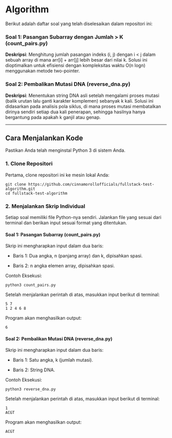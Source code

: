 # Algorithm


Berikut adalah daftar soal yang telah diselesaikan dalam repositori ini:

### Soal 1: Pasangan Subarray dengan Jumlah > K (count_pairs.py)
**Deskripsi**: Menghitung jumlah pasangan indeks (i, j) dengan i < j dalam sebuah array di mana arr[i] + arr[j] lebih besar dari nilai k. Solusi ini dioptimalkan untuk efisiensi dengan kompleksitas waktu O(n
logn) menggunakan metode two-pointer.

### Soal 2: Pembalikan Mutasi DNA (reverse_dna.py)
**Deskripsi**: Menentukan string DNA asli setelah mengalami proses mutasi (balik urutan lalu ganti karakter komplemen) sebanyak k kali. Solusi ini didasarkan pada analisis pola siklus, di mana proses mutasi membatalkan dirinya sendiri setiap dua kali penerapan, sehingga hasilnya hanya bergantung pada apakah k ganjil atau genap.


---
## Cara Menjalankan Kode
Pastikan Anda telah menginstal Python 3 di sistem Anda.

### 1. Clone Repositori
Pertama, clone repositori ini ke mesin lokal Anda:
```
git clone https://github.com/cinnamorollofficials/fullstack-test-algorithm.git
cd fullstack-test-algorithm
```

### 2. Menjalankan Skrip Individual
Setiap soal memiliki file Python-nya sendiri. Jalankan file yang sesuai dari terminal dan berikan input sesuai format yang ditentukan.

#### Soal 1: Pasangan Subarray (count_pairs.py)
Skrip ini mengharapkan input dalam dua baris:

- Baris 1: Dua angka, n (panjang array) dan k, dipisahkan spasi.

- Baris 2: n angka elemen array, dipisahkan spasi.

Contoh Eksekusi:
```
python3 count_pairs.py
```

Setelah menjalankan perintah di atas, masukkan input berikut di terminal:

```
5 7
1 2 4 6 8
```

Program akan menghasilkan output:
```
6
```

#### Soal 2: Pembalikan Mutasi DNA (reverse_dna.py)
Skrip ini mengharapkan input dalam dua baris:

- Baris 1: Satu angka, k (jumlah mutasi).

- Baris 2: String DNA.

Contoh Eksekusi:
```
python3 reverse_dna.py
```

Setelah menjalankan perintah di atas, masukkan input berikut di terminal:
```
1
ACGT
```
Program akan menghasilkan output:
```
ACGT
```